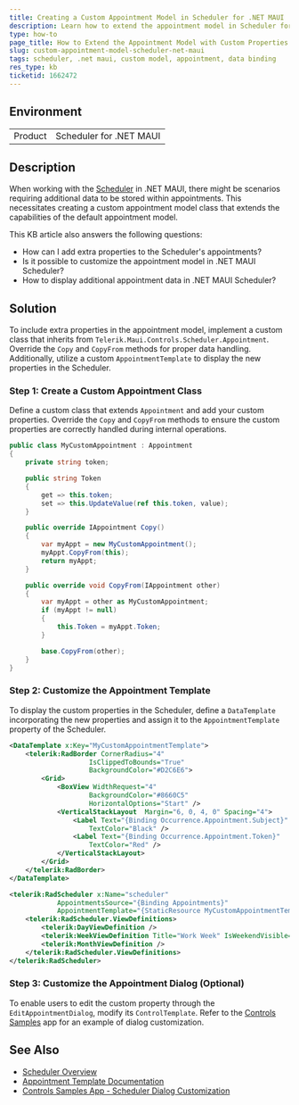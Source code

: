 ```yaml
---
title: Creating a Custom Appointment Model in Scheduler for .NET MAUI
description: Learn how to extend the appointment model in Scheduler for .NET MAUI with additional properties for enhanced data handling.
type: how-to
page_title: How to Extend the Appointment Model with Custom Properties in .NET MAUI Scheduler
slug: custom-appointment-model-scheduler-net-maui
tags: scheduler, .net maui, custom model, appointment, data binding
res_type: kb
ticketid: 1662472
---
```


## Environment

<table>
<tbody>
<tr>
<td>Product</td>
<td>Scheduler for .NET MAUI</td>
</tr>
</tbody>
</table>

## Description

When working with the [Scheduler](https://docs.telerik.com/devtools/maui/controls/scheduler/overview) in .NET MAUI, there might be scenarios requiring additional data to be stored within appointments. This necessitates creating a custom appointment model class that extends the capabilities of the default appointment model.

This KB article also answers the following questions:
- How can I add extra properties to the Scheduler's appointments?
- Is it possible to customize the appointment model in .NET MAUI Scheduler?
- How to display additional appointment data in .NET MAUI Scheduler?

## Solution

To include extra properties in the appointment model, implement a custom class that inherits from `Telerik.Maui.Controls.Scheduler.Appointment`. Override the `Copy` and `CopyFrom` methods for proper data handling. Additionally, utilize a custom `AppointmentTemplate` to display the new properties in the Scheduler.

### Step 1: Create a Custom Appointment Class

Define a custom class that extends `Appointment` and add your custom properties. Override the `Copy` and `CopyFrom` methods to ensure the custom properties are correctly handled during internal operations.

```csharp
public class MyCustomAppointment : Appointment
{
    private string token;

    public string Token
    {
        get => this.token;
        set => this.UpdateValue(ref this.token, value);
    }

    public override IAppointment Copy()
    {
        var myAppt = new MyCustomAppointment();
        myAppt.CopyFrom(this);
        return myAppt;
    }

    public override void CopyFrom(IAppointment other)
    {
        var myAppt = other as MyCustomAppointment;
        if (myAppt != null)
        {
            this.Token = myAppt.Token;
        }

        base.CopyFrom(other);
    }
}
```

### Step 2: Customize the Appointment Template

To display the custom properties in the Scheduler, define a `DataTemplate` incorporating the new properties and assign it to the `AppointmentTemplate` property of the Scheduler.

```xml
<DataTemplate x:Key="MyCustomAppointmentTemplate">
    <telerik:RadBorder CornerRadius="4"
                    IsClippedToBounds="True"
                    BackgroundColor="#D2C6E6">
        <Grid>
            <BoxView WidthRequest="4"
                    BackgroundColor="#8660C5"
                    HorizontalOptions="Start" />
            <VerticalStackLayout  Margin="6, 0, 4, 0" Spacing="4">
                <Label Text="{Binding Occurrence.Appointment.Subject}"
                    TextColor="Black" />
                <Label Text="{Binding Occurrence.Appointment.Token}"
                    TextColor="Red" />
            </VerticalStackLayout>
        </Grid>
    </telerik:RadBorder>
</DataTemplate>

<telerik:RadScheduler x:Name="scheduler"
            AppointmentsSource="{Binding Appointments}"
            AppointmentTemplate="{StaticResource MyCustomAppointmentTemplate}">
    <telerik:RadScheduler.ViewDefinitions>
        <telerik:DayViewDefinition />
        <telerik:WeekViewDefinition Title="Work Week" IsWeekendVisible="False" />
        <telerik:MonthViewDefinition />
    </telerik:RadScheduler.ViewDefinitions>
</telerik:RadScheduler>
```

### Step 3: Customize the Appointment Dialog (Optional)

To enable users to edit the custom property through the `EditAppointmentDialog`, modify its `ControlTemplate`. Refer to the [Controls Samples](https://docs.telerik.com/devtools/maui/demos-and-sample-apps/controls-showcase-app) app for an example of dialog customization.

## See Also

- [Scheduler Overview](https://docs.telerik.com/devtools/maui/controls/scheduler/overview)
- [Appointment Template Documentation](https://docs.telerik.com/devtools/maui/controls/scheduler/appointments/appointment-template)
- [Controls Samples App - Scheduler Dialog Customization](https://docs.telerik.com/devtools/maui/demos-and-sample-apps/controls-showcase-app)
